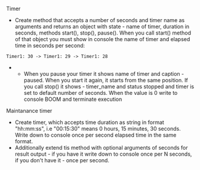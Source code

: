 Timer
- Create method that accepts a number of seconds and timer name as arguments and returns an object with state - name of timer, duration in seconds, methods start(), stop(), pause(). When you call start() method of that object you must show in console the name of timer and elapsed time in seconds per second:
```
Timer1: 30 -> Timer1: 29 -> Timer1: 28
```
-
	- When you pause your timer it shows name of timer and caption - paused. When you start it again, it starts from the same position. If you call stop() it shows - timer_name and status stopped and timer is set to default number of seconds. When the value is 0 write to console BOOM and terminate execution

	
Maintanance timer
- Create timer, which accepts time duration as string in format "hh:mm:ss", i.e "00:15:30" means 0 hours, 15 minutes, 30 seconds. Write down to console once per second elapsed time in the same format.
- Additionally extend tis method with optional arguments of seconds for result output - if you have it write down to console once per N seconds, if you don't have it - once per second.